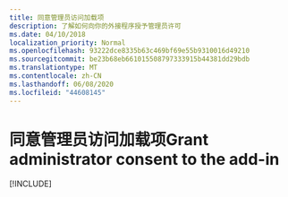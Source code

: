 ```yaml
---
title: 同意管理员访问加载项
description: 了解如何向你的外接程序授予管理员许可
ms.date: 04/10/2018
localization_priority: Normal
ms.openlocfilehash: 93222dce8335b63c469bf69e55b9310016d49210
ms.sourcegitcommit: be23b68eb661015508797333915b44381dd29bdb
ms.translationtype: MT
ms.contentlocale: zh-CN
ms.lasthandoff: 06/08/2020
ms.locfileid: "44608145"
---
```

# <a name="grant-administrator-consent-to-the-add-in"></a><span data-ttu-id="5ffe0-103">同意管理员访问加载项</span><span class="sxs-lookup"><span data-stu-id="5ffe0-103">Grant administrator consent to the add-in</span></span>

[!INCLUDE[](../includes/grant-admin-consent-to-an-add-in-include.md)]
